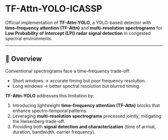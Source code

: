 # TF-Attn-YOLO-ICASSP

Official implementation of **TF-Attn-YOLO**, a YOLO-based detector with **time–frequency attention (TF-Attn)** and **multi-resolution spectrograms** for **Low Probability of Intercept (LPI) radar signal detection** in congested spectral environments.

---

## 🔹 Overview

Conventional spectrograms face a time–frequency trade-off:  
- Short windows → accurate timing but poor frequency resolution.  
- Long windows → better spectral resolution but blurred timing.  

**TF-Attn-YOLO** addresses this limitation by:  
1. Introducing lightweight **time–frequency attention (TF-Attn)** blocks that enhance spectro-temporal patterns.  
2. Leveraging **multi-resolution spectrograms** processed jointly, mitigating the Heisenberg trade-off.  
3. Providing both **signal detection and characterization** (time of arrival, duration, bandwidth, carrier frequency).


